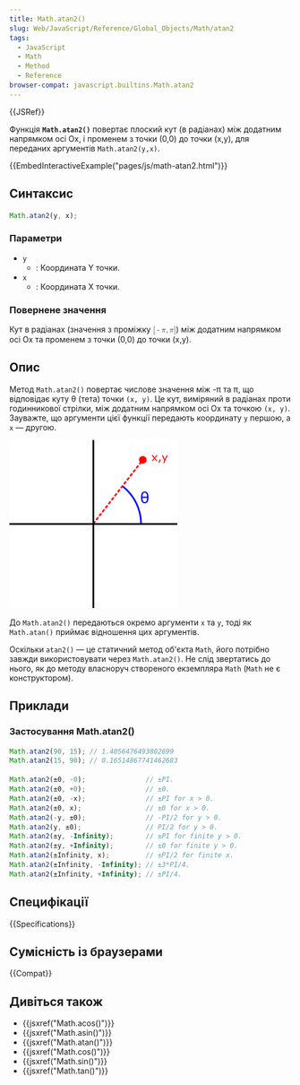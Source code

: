 ```yaml
---
title: Math.atan2()
slug: Web/JavaScript/Reference/Global_Objects/Math/atan2
tags:
  - JavaScript
  - Math
  - Method
  - Reference
browser-compat: javascript.builtins.Math.atan2
---
```


{{JSRef}}

Функція **`Math.atan2()`** повертає плоский кут (в радіанах) між додатним напрямком осі Ox, і променем з точки (0,0) до точки (x,y), для переданих аргументів `Math.atan2(y,x)`.

{{EmbedInteractiveExample("pages/js/math-atan2.html")}}

## Синтаксис

```js
Math.atan2(y, x);
```

### Параметри

- `y`
  - : Координата Y точки.
- `x`
  - : Координата X точки.

### Повернене значення

Кут в радіанах (значення з проміжку <math><semantics><mrow><mo stretchy="false">[</mo>
<mo>-</mo>
<mi>π</mi>
<mo>,</mo>
<mi>π</mi>
<mo stretchy="false">]</mo>
</mrow><annotation encoding="TeX">[-\pi, \pi]</annotation>
</semantics></math>) між додатним напрямком осі Ox та променем з точки (0,0) до точки (x,y).

## Опис

Метод `Math.atan2()` повертає числове значення між -π та π, що відповідає куту θ (тета) точки `(x, y)`. Це кут, виміряний в радіанах проти годинникової стрілки, між додатним напрямком осі Ox та точкою `(x, y)`. Зауважте, що аргументи цієї функції передають координату `y` першою, а `x` — другою.

![Проста діаграма, яка показує кут, повернений atan2(y, x)](atan2.png)

До `Math.atan2()` передаються окремо аргументи `x` та `y`, тоді як `Math.atan()` приймає відношення цих аргументів.

Оскільки `atan2()` — це статичний метод об'єкта `Math`, його потрібно завжди використовувати через `Math.atan2()`. Не слід звертатись до нього, як до методу власноруч створеного екземпляра `Math` (`Math` не є конструктором).

## Приклади

### Застосування Math.atan2()

```js
Math.atan2(90, 15); // 1.4056476493802699
Math.atan2(15, 90); // 0.16514867741462683

Math.atan2(±0, -0);               // ±PI.
Math.atan2(±0, +0);               // ±0.
Math.atan2(±0, -x);               // ±PI for x > 0.
Math.atan2(±0, x);                // ±0 for x > 0.
Math.atan2(-y, ±0);               // -PI/2 for y > 0.
Math.atan2(y, ±0);                // PI/2 for y > 0.
Math.atan2(±y, -Infinity);        // ±PI for finite y > 0.
Math.atan2(±y, +Infinity);        // ±0 for finite y > 0.
Math.atan2(±Infinity, x);         // ±PI/2 for finite x.
Math.atan2(±Infinity, -Infinity); // ±3*PI/4.
Math.atan2(±Infinity, +Infinity); // ±PI/4.
```

## Специфікації

{{Specifications}}

## Сумісність із браузерами

{{Compat}}

## Дивіться також

- {{jsxref("Math.acos()")}}
- {{jsxref("Math.asin()")}}
- {{jsxref("Math.atan()")}}
- {{jsxref("Math.cos()")}}
- {{jsxref("Math.sin()")}}
- {{jsxref("Math.tan()")}}
